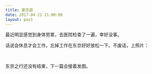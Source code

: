 ```yaml
---
title: 東京遊
date: 2017-04-21 21:00:00
layout: post
---
```


<script src="/js/lazyload.min.js"></script>

最近明显感觉到身体劳累，去医院检查了一遍，幸好没事。

话说会休息才会工作，忘掉工作在东京好好放松一下。不废话，上照片：


<a href="http://cdn.maintao.com/photo/origin/20170420031206_58553b.jpg" target="_blank"><img class="lazy" data-original="http://cdn.maintao.com/photo/slim/20170420031206_58553b.jpg"/></a>
<a href="http://cdn.maintao.com/photo/origin/20170420031235_387a26.jpg" target="_blank"><img class="lazy" data-original="http://cdn.maintao.com/photo/slim/20170420031235_387a26.jpg"/></a>
<a href="http://cdn.maintao.com/photo/origin/20170419171603_7952d5.jpg" target="_blank"><img class="lazy" data-original="http://cdn.maintao.com/photo/slim/20170419171603_7952d5.jpg"/></a>
<a href="http://cdn.maintao.com/photo/origin/20170419172021_3d71c4.jpg" target="_blank"><img class="lazy" data-original="http://cdn.maintao.com/photo/slim/20170419172021_3d71c4.jpg"/></a>
<a href="http://cdn.maintao.com/photo/origin/20170419180059_3d74aa.jpg" target="_blank"><img class="lazy" data-original="http://cdn.maintao.com/photo/slim/20170419180059_3d74aa.jpg"/></a>
<a href="http://cdn.maintao.com/photo/origin/20170419181107_c4557d.jpg" target="_blank"><img class="lazy" data-original="http://cdn.maintao.com/photo/slim/20170419181107_c4557d.jpg"/></a>
<a href="http://cdn.maintao.com/photo/origin/20170419182349_8a6c6f.jpg" target="_blank"><img class="lazy" data-original="http://cdn.maintao.com/photo/slim/20170419182349_8a6c6f.jpg"/></a>
<a href="http://cdn.maintao.com/photo/origin/20170420092405_8e4b35.jpg" target="_blank"><img class="lazy" data-original="http://cdn.maintao.com/photo/slim/20170420092405_8e4b35.jpg"/></a>
<a href="http://cdn.maintao.com/photo/origin/20170420092824_f6111c.jpg" target="_blank"><img class="lazy" data-original="http://cdn.maintao.com/photo/slim/20170420092824_f6111c.jpg"/></a>
<a href="http://cdn.maintao.com/photo/origin/20170420094412_d6f6b7.jpg" target="_blank"><img class="lazy" data-original="http://cdn.maintao.com/photo/slim/20170420094412_d6f6b7.jpg"/></a>
<a href="http://cdn.maintao.com/photo/origin/20170420233911_3cb134.jpg" target="_blank"><img class="lazy" data-original="http://cdn.maintao.com/photo/slim/20170420233911_3cb134.jpg"/></a>
<a href="http://cdn.maintao.com/photo/origin/20170420233946_49caa5.jpg" target="_blank"><img class="lazy" data-original="http://cdn.maintao.com/photo/slim/20170420233946_49caa5.jpg"/></a>
<a href="http://cdn.maintao.com/photo/origin/20170420234103_209f7f.jpg" target="_blank"><img class="lazy" data-original="http://cdn.maintao.com/photo/slim/20170420234103_209f7f.jpg"/></a>
<a href="http://cdn.maintao.com/photo/origin/20170420234744_d14b47.jpg" target="_blank"><img class="lazy" data-original="http://cdn.maintao.com/photo/slim/20170420234744_d14b47.jpg"/></a>
<a href="http://cdn.maintao.com/photo/origin/20170420234850_99740a.jpg" target="_blank"><img class="lazy" data-original="http://cdn.maintao.com/photo/slim/20170420234850_99740a.jpg"/></a>
<a href="http://cdn.maintao.com/photo/origin/20170420235133_549816.jpg" target="_blank"><img class="lazy" data-original="http://cdn.maintao.com/photo/slim/20170420235133_549816.jpg"/></a>
<a href="http://cdn.maintao.com/photo/origin/20170420235630_12c11e.jpg" target="_blank"><img class="lazy" data-original="http://cdn.maintao.com/photo/slim/20170420235630_12c11e.jpg"/></a>
<a href="http://cdn.maintao.com/photo/origin/20170421000007_3f9f01.jpg" target="_blank"><img class="lazy" data-original="http://cdn.maintao.com/photo/slim/20170421000007_3f9f01.jpg"/></a>
<a href="http://cdn.maintao.com/photo/origin/20170421000346_7a6b70.jpg" target="_blank"><img class="lazy" data-original="http://cdn.maintao.com/photo/slim/20170421000346_7a6b70.jpg"/></a>
<a href="http://cdn.maintao.com/photo/origin/20170421000458_a9f9a6.jpg" target="_blank"><img class="lazy" data-original="http://cdn.maintao.com/photo/slim/20170421000458_a9f9a6.jpg"/></a>
<a href="http://cdn.maintao.com/photo/origin/20170421000707_f3841b.jpg" target="_blank"><img class="lazy" data-original="http://cdn.maintao.com/photo/slim/20170421000707_f3841b.jpg"/></a>
<a href="http://cdn.maintao.com/photo/origin/20170421001131_a1c86c.jpg" target="_blank"><img class="lazy" data-original="http://cdn.maintao.com/photo/slim/20170421001131_a1c86c.jpg"/></a>
<a href="http://cdn.maintao.com/photo/origin/20170421001653_561a50.jpg" target="_blank"><img class="lazy" data-original="http://cdn.maintao.com/photo/slim/20170421001653_561a50.jpg"/></a>
<a href="http://cdn.maintao.com/photo/origin/20170421001715_5dd707.jpg" target="_blank"><img class="lazy" data-original="http://cdn.maintao.com/photo/slim/20170421001715_5dd707.jpg"/></a>
<a href="http://cdn.maintao.com/photo/origin/20170421001900_e04261.jpg" target="_blank"><img class="lazy" data-original="http://cdn.maintao.com/photo/slim/20170421001900_e04261.jpg"/></a>
<a href="http://cdn.maintao.com/photo/origin/20170421002002_d66a72.jpg" target="_blank"><img class="lazy" data-original="http://cdn.maintao.com/photo/slim/20170421002002_d66a72.jpg"/></a>
<a href="http://cdn.maintao.com/photo/origin/20170421002121_ebdc3e.jpg" target="_blank"><img class="lazy" data-original="http://cdn.maintao.com/photo/slim/20170421002121_ebdc3e.jpg"/></a>
<a href="http://cdn.maintao.com/photo/origin/20170421002124_b91833.jpg" target="_blank"><img class="lazy" data-original="http://cdn.maintao.com/photo/slim/20170421002124_b91833.jpg"/></a>
<a href="http://cdn.maintao.com/photo/origin/20170421002201_8d3af9.jpg" target="_blank"><img class="lazy" data-original="http://cdn.maintao.com/photo/slim/20170421002201_8d3af9.jpg"/></a>
<a href="http://cdn.maintao.com/photo/origin/20170421002329_972a11.jpg" target="_blank"><img class="lazy" data-original="http://cdn.maintao.com/photo/slim/20170421002329_972a11.jpg"/></a>
<a href="http://cdn.maintao.com/photo/origin/20170421002338_740454.jpg" target="_blank"><img class="lazy" data-original="http://cdn.maintao.com/photo/slim/20170421002338_740454.jpg"/></a>
<a href="http://cdn.maintao.com/photo/origin/20170421002350_1c53a9.jpg" target="_blank"><img class="lazy" data-original="http://cdn.maintao.com/photo/slim/20170421002350_1c53a9.jpg"/></a>
<a href="http://cdn.maintao.com/photo/origin/20170421002440_4b6016.jpg" target="_blank"><img class="lazy" data-original="http://cdn.maintao.com/photo/slim/20170421002440_4b6016.jpg"/></a>
<a href="http://cdn.maintao.com/photo/origin/20170421002725_7c31a5.jpg" target="_blank"><img class="lazy" data-original="http://cdn.maintao.com/photo/slim/20170421002725_7c31a5.jpg"/></a>
<a href="http://cdn.maintao.com/photo/origin/20170421002937_5bb4b9.jpg" target="_blank"><img class="lazy" data-original="http://cdn.maintao.com/photo/slim/20170421002937_5bb4b9.jpg"/></a>
<a href="http://cdn.maintao.com/photo/origin/20170421005322_d8f398.jpg" target="_blank"><img class="lazy" data-original="http://cdn.maintao.com/photo/slim/20170421005322_d8f398.jpg"/></a>
<a href="http://cdn.maintao.com/photo/origin/20170421011645_25ba17.jpg" target="_blank"><img class="lazy" data-original="http://cdn.maintao.com/photo/slim/20170421011645_25ba17.jpg"/></a>
<a href="http://cdn.maintao.com/photo/origin/20170421012051_59dd65.jpg" target="_blank"><img class="lazy" data-original="http://cdn.maintao.com/photo/slim/20170421012051_59dd65.jpg"/></a>
<a href="http://cdn.maintao.com/photo/origin/20170421012150_c472be.jpg" target="_blank"><img class="lazy" data-original="http://cdn.maintao.com/photo/slim/20170421012150_c472be.jpg"/></a>
<a href="http://cdn.maintao.com/photo/origin/20170421012635_ff5da2.jpg" target="_blank"><img class="lazy" data-original="http://cdn.maintao.com/photo/slim/20170421012635_ff5da2.jpg"/></a>
<a href="http://cdn.maintao.com/photo/origin/20170421012701_ad85b8.jpg" target="_blank"><img class="lazy" data-original="http://cdn.maintao.com/photo/slim/20170421012701_ad85b8.jpg"/></a>
<a href="http://cdn.maintao.com/photo/origin/20170421023246_49cd5e.jpg" target="_blank"><img class="lazy" data-original="http://cdn.maintao.com/photo/slim/20170421023246_49cd5e.jpg"/></a>
<a href="http://cdn.maintao.com/photo/origin/20170421023540_ed4cb9.jpg" target="_blank"><img class="lazy" data-original="http://cdn.maintao.com/photo/slim/20170421023540_ed4cb9.jpg"/></a>
<a href="http://cdn.maintao.com/photo/origin/20170421023549_53c1ea.jpg" target="_blank"><img class="lazy" data-original="http://cdn.maintao.com/photo/slim/20170421023549_53c1ea.jpg"/></a>
<a href="http://cdn.maintao.com/photo/origin/20170421023746_1d9190.jpg" target="_blank"><img class="lazy" data-original="http://cdn.maintao.com/photo/slim/20170421023746_1d9190.jpg"/></a>
<a href="http://cdn.maintao.com/photo/origin/20170421024006_22cdf1.jpg" target="_blank"><img class="lazy" data-original="http://cdn.maintao.com/photo/slim/20170421024006_22cdf1.jpg"/></a>
<a href="http://cdn.maintao.com/photo/origin/20170421024131_29a2c2.jpg" target="_blank"><img class="lazy" data-original="http://cdn.maintao.com/photo/slim/20170421024131_29a2c2.jpg"/></a>
<a href="http://cdn.maintao.com/photo/origin/20170421024139_b52d2b.jpg" target="_blank"><img class="lazy" data-original="http://cdn.maintao.com/photo/slim/20170421024139_b52d2b.jpg"/></a>
<a href="http://cdn.maintao.com/photo/origin/20170421024524_c2682a.jpg" target="_blank"><img class="lazy" data-original="http://cdn.maintao.com/photo/slim/20170421024524_c2682a.jpg"/></a>
<a href="http://cdn.maintao.com/photo/origin/20170421025322_a91189.jpg" target="_blank"><img class="lazy" data-original="http://cdn.maintao.com/photo/slim/20170421025322_a91189.jpg"/></a>
<a href="http://cdn.maintao.com/photo/origin/20170421041720_95f647.jpg" target="_blank"><img class="lazy" data-original="http://cdn.maintao.com/photo/slim/20170421041720_95f647.jpg"/></a>
<a href="http://cdn.maintao.com/photo/origin/20170421041829_0d12e0.jpg" target="_blank"><img class="lazy" data-original="http://cdn.maintao.com/photo/slim/20170421041829_0d12e0.jpg"/></a>
<a href="http://cdn.maintao.com/photo/origin/20170421041938_26cd52.jpg" target="_blank"><img class="lazy" data-original="http://cdn.maintao.com/photo/slim/20170421041938_26cd52.jpg"/></a>
<a href="http://cdn.maintao.com/photo/origin/20170421042805_db8d2b.jpg" target="_blank"><img class="lazy" data-original="http://cdn.maintao.com/photo/slim/20170421042805_db8d2b.jpg"/></a>
<a href="http://cdn.maintao.com/photo/origin/20170421043024_d7aef9.jpg" target="_blank"><img class="lazy" data-original="http://cdn.maintao.com/photo/slim/20170421043024_d7aef9.jpg"/></a>
<a href="http://cdn.maintao.com/photo/origin/20170421043237_3a3782.jpg" target="_blank"><img class="lazy" data-original="http://cdn.maintao.com/photo/slim/20170421043237_3a3782.jpg"/></a>
<a href="http://cdn.maintao.com/photo/origin/20170421043300_9b291e.jpg" target="_blank"><img class="lazy" data-original="http://cdn.maintao.com/photo/slim/20170421043300_9b291e.jpg"/></a>
<a href="http://cdn.maintao.com/photo/origin/20170421043414_b82a5c.jpg" target="_blank"><img class="lazy" data-original="http://cdn.maintao.com/photo/slim/20170421043414_b82a5c.jpg"/></a>
<a href="http://cdn.maintao.com/photo/origin/20170421043800_bcda96.jpg" target="_blank"><img class="lazy" data-original="http://cdn.maintao.com/photo/slim/20170421043800_bcda96.jpg"/></a>
<a href="http://cdn.maintao.com/photo/origin/20170421043905_d7b0d9.jpg" target="_blank"><img class="lazy" data-original="http://cdn.maintao.com/photo/slim/20170421043905_d7b0d9.jpg"/></a>
<a href="http://cdn.maintao.com/photo/origin/20170421043920_1f8717.jpg" target="_blank"><img class="lazy" data-original="http://cdn.maintao.com/photo/slim/20170421043920_1f8717.jpg"/></a>
<a href="http://cdn.maintao.com/photo/origin/20170421044407_2cbecd.jpg" target="_blank"><img class="lazy" data-original="http://cdn.maintao.com/photo/slim/20170421044407_2cbecd.jpg"/></a>
<a href="http://cdn.maintao.com/photo/origin/20170421044920_3dd21f.jpg" target="_blank"><img class="lazy" data-original="http://cdn.maintao.com/photo/slim/20170421044920_3dd21f.jpg"/></a>
<a href="http://cdn.maintao.com/photo/origin/20170421045550_f957e8.jpg" target="_blank"><img class="lazy" data-original="http://cdn.maintao.com/photo/slim/20170421045550_f957e8.jpg"/></a>
<a href="http://cdn.maintao.com/photo/origin/20170421072214_13cf2a.jpg" target="_blank"><img class="lazy" data-original="http://cdn.maintao.com/photo/slim/20170421072214_13cf2a.jpg"/></a>
<a href="http://cdn.maintao.com/photo/origin/20170421084342_bd4983.jpg" target="_blank"><img class="lazy" data-original="http://cdn.maintao.com/photo/slim/20170421084342_bd4983.jpg"/></a>
<a href="http://cdn.maintao.com/photo/origin/20170422004734_88c3d2.jpg" target="_blank"><img class="lazy" data-original="http://cdn.maintao.com/photo/slim/20170422004734_88c3d2.jpg"/></a>
<a href="http://cdn.maintao.com/photo/origin/20170422005645_f58dc9.jpg" target="_blank"><img class="lazy" data-original="http://cdn.maintao.com/photo/slim/20170422005645_f58dc9.jpg"/></a>
<a href="http://cdn.maintao.com/photo/origin/20170422010001_64c5cf.jpg" target="_blank"><img class="lazy" data-original="http://cdn.maintao.com/photo/slim/20170422010001_64c5cf.jpg"/></a>
<a href="http://cdn.maintao.com/photo/origin/20170422010237_af40a1.jpg" target="_blank"><img class="lazy" data-original="http://cdn.maintao.com/photo/slim/20170422010237_af40a1.jpg"/></a>
<a href="http://cdn.maintao.com/photo/origin/20170422010347_037743.jpg" target="_blank"><img class="lazy" data-original="http://cdn.maintao.com/photo/slim/20170422010347_037743.jpg"/></a>
<a href="http://cdn.maintao.com/photo/origin/20170422011109_52556c.jpg" target="_blank"><img class="lazy" data-original="http://cdn.maintao.com/photo/slim/20170422011109_52556c.jpg"/></a>
<a href="http://cdn.maintao.com/photo/origin/20170422011734_009d1a.jpg" target="_blank"><img class="lazy" data-original="http://cdn.maintao.com/photo/slim/20170422011734_009d1a.jpg"/></a>
<a href="http://cdn.maintao.com/photo/origin/20170422012841_34c9d5.jpg" target="_blank"><img class="lazy" data-original="http://cdn.maintao.com/photo/slim/20170422012841_34c9d5.jpg"/></a>
<a href="http://cdn.maintao.com/photo/origin/20170422013411_376bba.jpg" target="_blank"><img class="lazy" data-original="http://cdn.maintao.com/photo/slim/20170422013411_376bba.jpg"/></a>
<a href="http://cdn.maintao.com/photo/origin/20170422013548_35c628.jpg" target="_blank"><img class="lazy" data-original="http://cdn.maintao.com/photo/slim/20170422013548_35c628.jpg"/></a>
<a href="http://cdn.maintao.com/photo/origin/20170422014026_70b99c.jpg" target="_blank"><img class="lazy" data-original="http://cdn.maintao.com/photo/slim/20170422014026_70b99c.jpg"/></a>
<a href="http://cdn.maintao.com/photo/origin/20170422014341_35f348.jpg" target="_blank"><img class="lazy" data-original="http://cdn.maintao.com/photo/slim/20170422014341_35f348.jpg"/></a>
<a href="http://cdn.maintao.com/photo/origin/20170422015255_a998d6.jpg" target="_blank"><img class="lazy" data-original="http://cdn.maintao.com/photo/slim/20170422015255_a998d6.jpg"/></a>
<a href="http://cdn.maintao.com/photo/origin/20170422054053_4ddea4.jpg" target="_blank"><img class="lazy" data-original="http://cdn.maintao.com/photo/slim/20170422054053_4ddea4.jpg"/></a>
<a href="http://cdn.maintao.com/photo/origin/20170422054340_e14118.jpg" target="_blank"><img class="lazy" data-original="http://cdn.maintao.com/photo/slim/20170422054340_e14118.jpg"/></a>
<a href="http://cdn.maintao.com/photo/origin/20170422060415_61e4fc.jpg" target="_blank"><img class="lazy" data-original="http://cdn.maintao.com/photo/slim/20170422060415_61e4fc.jpg"/></a>
<a href="http://cdn.maintao.com/photo/origin/20170422060846_ad7ebb.jpg" target="_blank"><img class="lazy" data-original="http://cdn.maintao.com/photo/slim/20170422060846_ad7ebb.jpg"/></a>
<a href="http://cdn.maintao.com/photo/origin/20170422061705_ebd786.jpg" target="_blank"><img class="lazy" data-original="http://cdn.maintao.com/photo/slim/20170422061705_ebd786.jpg"/></a>
<a href="http://cdn.maintao.com/photo/origin/20170422063143_67b2b9.jpg" target="_blank"><img class="lazy" data-original="http://cdn.maintao.com/photo/slim/20170422063143_67b2b9.jpg"/></a>
<a href="http://cdn.maintao.com/photo/origin/20170422063615_d9f60f.jpg" target="_blank"><img class="lazy" data-original="http://cdn.maintao.com/photo/slim/20170422063615_d9f60f.jpg"/></a>
<a href="http://cdn.maintao.com/photo/origin/20170422063631_9aabd2.jpg" target="_blank"><img class="lazy" data-original="http://cdn.maintao.com/photo/slim/20170422063631_9aabd2.jpg"/></a>
<a href="http://cdn.maintao.com/photo/origin/20170422063704_e2ec12.jpg" target="_blank"><img class="lazy" data-original="http://cdn.maintao.com/photo/slim/20170422063704_e2ec12.jpg"/></a>
<a href="http://cdn.maintao.com/photo/origin/20170422064111_7ca57b.jpg" target="_blank"><img class="lazy" data-original="http://cdn.maintao.com/photo/slim/20170422064111_7ca57b.jpg"/></a>
<a href="http://cdn.maintao.com/photo/origin/20170422081825_284831.jpg" target="_blank"><img class="lazy" data-original="http://cdn.maintao.com/photo/slim/20170422081825_284831.jpg"/></a>
<a href="http://cdn.maintao.com/photo/origin/20170422081916_1e190b.jpg" target="_blank"><img class="lazy" data-original="http://cdn.maintao.com/photo/slim/20170422081916_1e190b.jpg"/></a>
<a href="http://cdn.maintao.com/photo/origin/20170422082001_e49574.jpg" target="_blank"><img class="lazy" data-original="http://cdn.maintao.com/photo/slim/20170422082001_e49574.jpg"/></a>
<a href="http://cdn.maintao.com/photo/origin/20170422082835_836d3d.jpg" target="_blank"><img class="lazy" data-original="http://cdn.maintao.com/photo/slim/20170422082835_836d3d.jpg"/></a>
<a href="http://cdn.maintao.com/photo/origin/20170422083229_c15093.jpg" target="_blank"><img class="lazy" data-original="http://cdn.maintao.com/photo/slim/20170422083229_c15093.jpg"/></a>
<a href="http://cdn.maintao.com/photo/origin/20170422083255_e13825.jpg" target="_blank"><img class="lazy" data-original="http://cdn.maintao.com/photo/slim/20170422083255_e13825.jpg"/></a>
<a href="http://cdn.maintao.com/photo/origin/20170422084253_51757b.jpg" target="_blank"><img class="lazy" data-original="http://cdn.maintao.com/photo/slim/20170422084253_51757b.jpg"/></a>
<a href="http://cdn.maintao.com/photo/origin/20170422084306_cb8b3f.jpg" target="_blank"><img class="lazy" data-original="http://cdn.maintao.com/photo/slim/20170422084306_cb8b3f.jpg"/></a>
<a href="http://cdn.maintao.com/photo/origin/20170422084622_f10bc1.jpg" target="_blank"><img class="lazy" data-original="http://cdn.maintao.com/photo/slim/20170422084622_f10bc1.jpg"/></a>


东京之行还没有结束，下一篇会接着发图。
